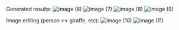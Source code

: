 Generated results:
![image (6)](https://github.com/user-attachments/assets/1d296fea-1110-4eb4-b6c3-1905e1548276)
![image (7)](https://github.com/user-attachments/assets/642a6a93-534a-46d3-be94-b97be03e1e08)
![image (8)](https://github.com/user-attachments/assets/898f0a41-aa68-4f8e-84cc-dae3dce8930d)
![image (9)](https://github.com/user-attachments/assets/e768b8c4-8c03-469f-955f-0d12bb749d55)



Image editing (person <-> giraffe, etc):
![image (10)](https://github.com/user-attachments/assets/fa0cbe17-b7dd-45bc-a094-e1b365b8c666)
![image (11)](https://github.com/user-attachments/assets/11e0a22e-11db-4bef-b166-1e9ace90b909)


